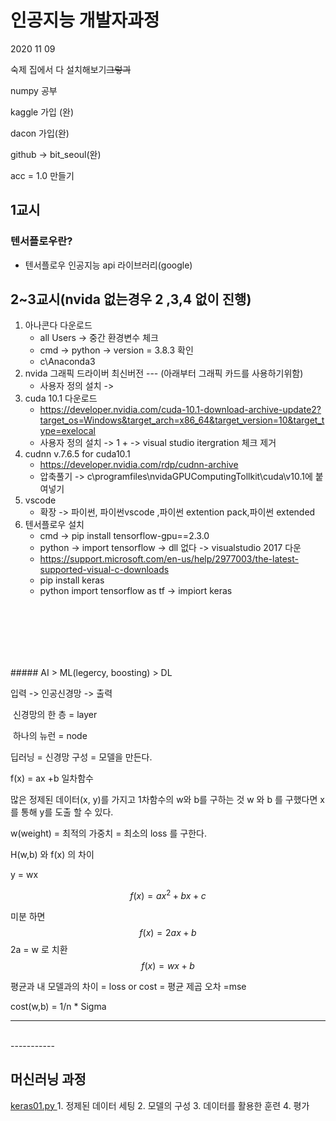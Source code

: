 # 인공지능 개발자과정

2020 11 09

숙제 집에서 다 설치해보기~~그렇긔~~

numpy 공부 

kaggle 가입 (완)

dacon 가입(완)

github -> bit_seoul(완)

acc = 1.0 만들기

## 1교시

### 텐서플로우란?

- 텐서플로우 인공지능 api 라이브러리(google)







## 2~3교시(nvida 없는경우 2 ,3,4  없이 진행)

1. 아나콘다 다운로드 
   - all Users -> 중간 환경변수 체크 
   - cmd -> python -> version = 3.8.3 확인
   - c\Anaconda3
2. nvida 그래픽 드라이버 최신버전 --- (아래부터 그래픽 카드를 사용하기위함)
   - 사용자 정의 설치 -> 
3. cuda 10.1 다운로드
   - https://developer.nvidia.com/cuda-10.1-download-archive-update2?target_os=Windows&target_arch=x86_64&target_version=10&target_type=exelocal
   - 사용자 정의 설치 -> 1 + -> visual studio itergration  체크 제거
4. cudnn v.7.6.5 for cuda10.1 
   - https://developer.nvidia.com/rdp/cudnn-archive
   -  압축풀기 ->  c\programfiles\nvidaGPUComputingTollkit\cuda\v10.1에 붙여넣기
5. vscode
   - 확장 -> 파이썬, 파이썬vscode ,파이썬 extention pack,파이썬 extended
6. 텐서플로우 설치 
   - cmd -> pip install tensorflow-gpu==2.3.0 
   - python -> import tensorflow -> dll 없다 -> visualstudio 2017 다운
   - https://support.microsoft.com/en-us/help/2977003/the-latest-supported-visual-c-downloads
   - pip install keras
   - python import tensorflow as tf -> impiort keras





​	
<br>
-------------
<br>
##### AI > ML(legercy, boosting) > DL 



입력 -> 인공신경망 -> 출력

​	신경망의 한 층 = layer

​	하나의 뉴런 = node



딥러닝 = 신경망 구성 = 모델을 만든다.

f(x)  = ax +b  일차함수 

많은 정제된 데이터(x, y)를 가지고 1차함수의 w와 b를 구하는 것 w 와 b 를 구했다면 x를 통해 y를 도출 할 수 있다.

w(weight) = 최적의 가중치 = 최소의 loss 를 구한다.

H(w,b) 와 f(x) 의 차이

y = wx 


$$
 f(x) ={ ax^2 + bx +c} 
$$


미분 하면 
$$
f(x) = 2ax +b
$$
2a = w 로 치환
$$
f(x) = wx + b
$$


평균과 내 모델과의 차이 = loss or cost = 평균 제곱 오차  =mse

cost(w,b)  = 1/n *  Sigma

-----------
<br>
-----------

## 머신러닝 과정
<a href='https://github.com/Kmmanki/bit_seoul/blob/main/keras/keras01.py'>
keras01.py
</a>
1. 정제된 데이터 세팅
2. 모델의 구성
3. 데이터를 활용한 훈련
4. 평가

